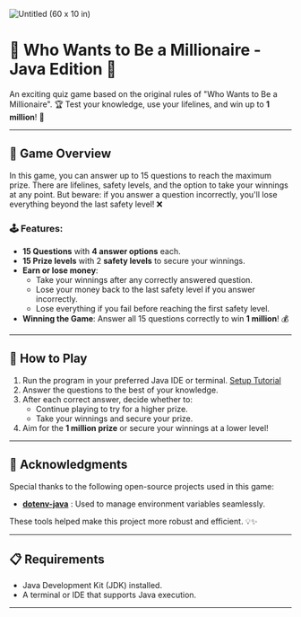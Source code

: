 ![Untitled (60 x 10 in)](https://github.com/user-attachments/assets/7a48b72b-27fd-464d-bf2e-0730680da86e)

# 🎉 Who Wants to Be a Millionaire - Java Edition 🎉

An exciting quiz game based on the original rules of "Who Wants to Be a Millionaire". 🏆 Test your knowledge, use your lifelines, and win up to **1 million**! 💸

---

## 📜 Game Overview
In this game, you can answer up to 15 questions to reach the maximum prize. There are lifelines, safety levels, and the option to take your winnings at any point. But beware: if you answer a question incorrectly, you'll lose everything beyond the last safety level! ❌

### 🕹️ Features:
- **15 Questions** with **4 answer options** each.
- **15 Prize levels** with 2 **safety levels** to secure your winnings.
- **Earn or lose money**:
  - Take your winnings after any correctly answered question.
  - Lose your money back to the last safety level if you answer incorrectly.
  - Lose everything if you fail before reaching the first safety level.
- **Winning the Game**: Answer all 15 questions correctly to win **1 million**! 💰

---

## 🚀 How to Play
1. Run the program in your preferred Java IDE or terminal. [Setup Tutorial](https://github.com/MarcBlattmann/Who-Wants-to-Be-a-Millionaire/wiki/Setup)    
2. Answer the questions to the best of your knowledge.  
3. After each correct answer, decide whether to:
   - Continue playing to try for a higher prize.
   - Take your winnings and secure your prize.
4. Aim for the **1 million prize** or secure your winnings at a lower level!

---

## 🙏 Acknowledgments

Special thanks to the following open-source projects used in this game:
- [**dotenv-java**](https://github.com/cdimascio/dotenv-java) : Used to manage environment variables seamlessly.

These tools helped make this project more robust and efficient. 💡✨

---

## 📋 Requirements
- Java Development Kit (JDK) installed.
- A terminal or IDE that supports Java execution.

---

